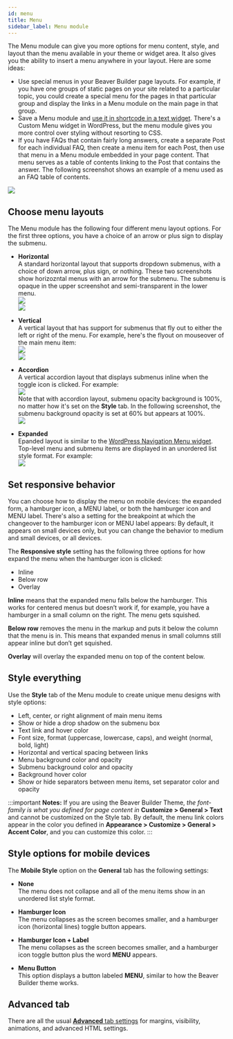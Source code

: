 ```yaml
---
id: menu
title: Menu
sidebar_label: Menu module
---
```


The Menu module can give you more options for menu content, style, and layout
than the menu available in your theme or widget area. It also gives you the
ability to insert a menu anywhere in your layout. Here are some ideas:

  * Use special menus in your Beaver Builder page layouts. For example, if you have one groups of static pages on your site related to a particular topic, you could create a special menu for the pages in that particular group and display the links in a Menu module on the main page in that group.
  * Save a Menu module and [use it in shortcode in a text widget](/beaver-builder/advanced-builder-techniques/shortcodes/use-shortcodes-in-your-layouts.md#add-beaver-builder-shortcode-to-a-wordpress-text-widget). There's a Custom Menu widget in WordPress, but the menu module gives you more control over styling without resorting to CSS.
  * If you have FAQs that contain fairly long answers, create a separate Post for each individual FAQ, then create a menu item for each Post, then use that menu in a Menu module embedded in your page content. That menu serves as a table of contents linking to the Post that contains the answer. The following screenshot shows an example of a menu used as an FAQ table of contents.

![](/img/menu-module-1.jpg)

##  Choose menu layouts

The Menu module has the following four different menu layout options. For the
first three options, you have a choice of an arrow or plus sign to display the
submenu.

  * **Horizontal**  
A standard horizontal layout that supports dropdown submenus, with a choice of
down arrow, plus sign, or nothing. These two screenshots show horizozntal
menus with an arrow for the submenu. The submenu is opaque in the upper
screenshot and semi-transparent in the lower menu.  
![](/img/menu-module-2.png)  
![](/img/menu-module-3.png)

  * **Vertical**  
A vertical layout that has support for submenus that fly out to either the
left or right of the menu. For example, here's the flyout on mouseover of the
main menu item:  
![](/img/menu-module-4.png)  
![](/img/menu-module-5.png)

  * **Accordion**  
A vertical accordion layout that displays submenus inline when the toggle icon
is clicked. For example:  
![](/img/menu-module-6.png)  
Note that with accordion layout, submenu opacity background is 100%, no matter
how it's set on the **Style** tab. In the following screenshot, the submenu
background opacity is set at 60% but appears at 100%.  
![](/img/menu-module-7.png)

  * **Expanded**  
Epanded layout is similar to the [WordPress Navigation Menu widget](https://en.support.wordpress.com/widgets/navigation-menu-widget/).
Top-level menu and submenu items are displayed in an unordered list style
format. For example:  
![](/img/menu-module-8.png)

## Set responsive behavior

You can choose how to display the menu on mobile devices: the expanded form, a
hamburger icon, a MENU label, or both the hamburger icon and MENU label.
There's also a setting for the breakpoint at which the changeover to the
hamburger icon or MENU label appears: By default, it appears on small devices
only, but you can change the behavior to medium and small devices, or all
devices.

The **Responsive style** setting has the following three options for how
expand the menu when the hamburger icon is clicked:

  * Inline
  * Below row
  * Overlay

**Inline** means that the expanded menu falls below the hamburger. This works
for centered menus but doesn’t work if, for example, you have a hamburger in a
small column on the right. The menu gets squished.

**Below row** removes the menu in the markup and puts it below the column that
the menu is in. This means that expanded menus in small columns still appear
inline but don’t get squished.

**Overlay** will overlay the expanded menu on top of the content below.

## Style everything

Use the **Style** tab of the Menu module to create unique menu designs with
style options:

  * Left, center, or right alignment of main menu items
  * Show or hide a drop shadow on the submenu box
  * Text link and hover color
  * Font size, format (uppercase, lowercase, caps), and weight (normal, bold, light)
  * Horizontal and vertical spacing between links
  * Menu background color and opacity
  * Submenu background color and opacity
  * Background hover color
  * Show or hide separators between menu items, set separator color and opacity

:::important **Notes:**
If you are using the Beaver Builder Theme, _the font-family is what
you defined for page content in_ **Customize > General > Text** and cannot be
customized on the Style tab. By default, the menu link colors appear in the
color you defined in **Appearance > Customize > General > Accent Color**, and
you can customize this color.
:::

## Style options for mobile devices

The **Mobile Style** option on the **General** tab has the following settings:

  * **None**  
The menu does not collapse and all of the menu items show in an unordered
list style format.

  * **Hamburger Icon**  
The menu collapses as the screen becomes smaller, and a hamburger icon
(horizontal lines) toggle button appears.

  * **Hamburger Icon + Label**  
The menu collapses as the screen becomes smaller, and a hamburger icon toggle
button plus the word **MENU** appears.

  * **Menu Button**  
This option displays a button labeled **MENU**, similar to how the Beaver
Builder theme works.

## Advanced tab

There are all the usual [**Advanced** tab settings](/beaver-builder/layouts/advanced-tab-rows-columns-modules.md) for margins, visibility, animations, and advanced HTML settings.


